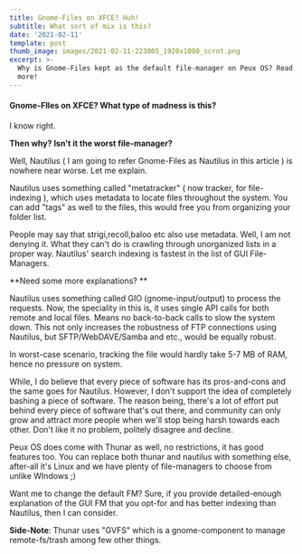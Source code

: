 ```yaml
---
title: Gnome-Files on XFCE? Huh!
subtitle: What sort of mix is this?
date: '2021-02-11'
template: post
thumb_image: images/2021-02-11-223005_1920x1080_scrot.png
excerpt: >-
  Why is Gnome-Files kept as the default file-manager on Peux OS? Read to know
  more!
---
```

#### Gnome-FIles on XFCE? What type of madness is this?

I know right.

**Then why? Isn't it the worst file-manager?**

Well, Nautilus ( I am going to refer Gnome-Files as Nautilus in this article ) is nowhere near worse. Let me explain.

Nautilus uses something called "metatracker" ( now tracker, for file-indexing ), which uses metadata to locate files throughout the system. You can add "tags" as well to the files, this would free you from organizing your folder list.

People may say that strigi,recoll,baloo etc also use metadata. Well, I am not denying it. What they can't do is crawling through unorganized lists in a proper way. Nautilus' search indexing is fastest in the list of GUI File-Managers.

\*\*Need some more explanations? \*\*

Nautilus uses something called GIO (gnome-input/output) to process the requests. Now, the speciality in this is, it uses single API calls for both remote and local files. Means no back-to-back calls to slow the system down. This not only increases the robustness of FTP connections using Nautilus, but SFTP/WebDAVE/Samba and etc., would be equally robust.

In worst-case scenario, tracking the file would hardly take 5-7 MB of RAM, hence no pressure on system.

While, I do believe that every piece of software has its pros-and-cons and the same goes for Nautilus. However, I don't support the idea of completely bashing a piece of software. The reason being, there's a lot of effort put behind every piece of software that's out there, and community can only grow and attract more people when we'll stop being harsh towards each other. Don't like it no problem, politely disagree and decline.

Peux OS does come with Thunar as well, no restrictions, it has good features too.  You can replace both thunar and nautilus with something else, after-all it's Linux and we have plenty of file-managers to choose from unlike WIndows ;)

Want me to change the default FM? Sure, if you provide detailed-enough explanation of the GUI FM that you opt-for and has better indexing than Nautilus, then I can consider.

**Side-Note**: Thunar uses "GVFS" which is a gnome-component to manage remote-fs/trash among few other things.
